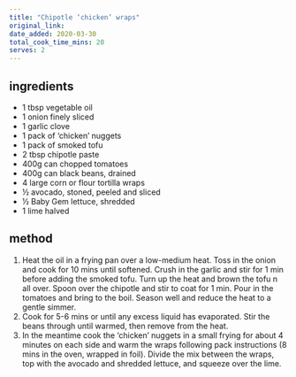 ```yaml
---
title: "Chipotle ‘chicken’ wraps"
original_link:
date_added: 2020-03-30
total_cook_time_mins: 20
serves: 2
---
```


## ingredients

- 1 tbsp vegetable oil
- 1 onion finely sliced
- 1 garlic clove
- 1 pack of ‘chicken’ nuggets
- 1 pack of smoked tofu
- 2 tbsp chipotle paste
- 400g can chopped tomatoes
- 400g can black beans, drained
- 4 large corn or flour tortilla wraps
- ½ avocado, stoned, peeled and sliced
- ½ Baby Gem lettuce, shredded
- 1 lime halved

## method

1. Heat the oil in a frying pan over a low-medium heat. Toss in the onion and cook for 10 mins until softened. Crush in the garlic and stir for 1 min before adding the smoked tofu. Turn up the heat and brown the tofu n all over. Spoon over the chipotle and stir to coat for 1 min. Pour in the tomatoes and bring to the boil. Season well and reduce the heat to a gentle simmer.
2. Cook for 5-6 mins or until any excess liquid has evaporated. Stir the beans through until warmed, then remove from the heat.
3. In the meantime cook the ‘chicken’ nuggets in a small frying for about 4 minutes on each side and warm the wraps following pack instructions (8 mins in the oven, wrapped in foil). Divide the mix between the wraps, top with the avocado and shredded lettuce, and squeeze over the lime.
